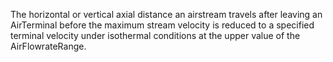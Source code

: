 ﻿The horizontal or vertical axial distance an airstream travels after leaving an AirTerminal before the maximum stream velocity is reduced to a specified terminal velocity under isothermal conditions at the upper value of the AirFlowrateRange.